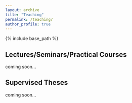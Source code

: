 ```yaml
---
layout: archive
title: "Teaching"
permalink: /teaching/
author_profile: true
---
```


{% include base_path %}

## Lectures/Seminars/Practical Courses

coming soon...


## Supervised Theses

coming soon...